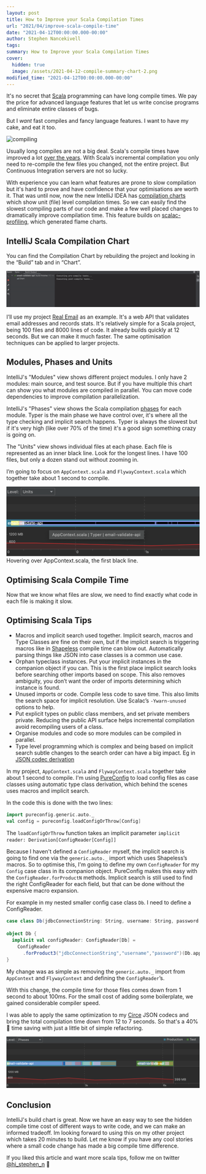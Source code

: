 ```yaml
---
layout: post
title: How to Improve your Scala Compilation Times
url: "2021/04/improve-scala-compile-time"
date: "2021-04-12T00:00:00.000-00:00"
author: Stephen Nancekivell
tags:
summary: How to Improve your Scala Compilation Times
cover:
  hidden: true
  image: /assets/2021-04-12-compile-summary-chart-2.png
modified_time: "2021-04-12T00:00:00.000-00:00"
---
```


It's no secret that [Scala](https://scala-lang.org) programming can have long compile times. We pay the price for advanced language features that let us write concise programs and eliminate entire classes of bugs.

But I _want_ fast compiles and fancy language features. I want to have my cake, and eat it too.

![compiling](https://imgs.xkcd.com/comics/compiling.png)

Usually long compiles are not a big deal. Scala's compile times have improved a lot [over the years](https://scala-ci.typesafe.com/grafana/dashboard/db/scala-benchmark?orgId=1&from=now-5y&to=now&var-branch=2.12.x&var-branch=2.13.x&var-source=All&var-bench=HotScalacBenchmark.compile&var-host=scalabench@scalabench@). With Scala’s incremental compilation you only need to re-compile the few files you changed, not the entire project. But Continuous Integration servers are not so lucky.

With experience you can learn what features are prone to slow compilation but it's hard to prove and have confidence that your optimisations are worth it. That was until now, now the new IntelliJ IDEA has [compilation charts](https://blog.jetbrains.com/scala/2021/04/07/intellij-scala-plugin-2021-1/#phases-and-units-in-compilation-charts) which show unit (file) level compilation times. So we can easily find the slowest compiling parts of our code and make a few well placed changes to dramatically improve compilation time. This feature builds on [scalac-profiling](https://www.scala-lang.org/blog/2018/06/04/scalac-profiling.html), which generated flame charts.

## IntelliJ Scala Compilation Chart

You can find the Compilation Chart by rebuilding the project and looking in the “Build” tab and in “Chart”.

![IntelliJ IDEA Complication Chart](/assets/2021-04-12-compilation-chart-1a.gif)

I’ll use my project [Real Email](https://IsItARealEmail.com) as an example. It's a web API that validates email addresses and records stats. It's relatively simple for a Scala project, being 100 files and 8000 lines of code. It already builds quickly at 12 seconds. But we can make it much faster. The same optimisation techniques can be applied to larger projects.

## Modules, Phases and Units

IntelliJ's "Modules" view shows different project modules. I only have 2 modules: main source, and test source. But if you have multiple this chart can show you what modules are compiled in parallel. You can move code dependencies to improve compilation parallelization.

IntelliJ's "Phases" view shows the Scala compilation [phases](https://docs.scala-lang.org/overviews/compiler-options/index.html#compilation-phases) for each module. Typer is the main phase we have control over, it's where all the type checking and implicit search happens. Typer is always the slowest but if it's very high (like over 70% of the time) it's a good sign something crazy is going on.

The "Units" view shows individual files at each phase. Each file is represented as an inner black line. Look for the longest lines. I have 100 files, but only a dozen stand out without zooming in.

I’m going to focus on `AppContext.scala` and `FlywayContext.scala` which together take about 1 second to compile.

![Complication Chart AppContext](/assets/2021-04-12-compiling-1-zoom.png)
Hovering over AppContext.scala, the first black line.

## Optimising Scala Compile Time

Now that we know what files are slow, we need to find exactly what code in each file is making it slow.

## Optimising Scala Tips

- Macros and implicit search used together. Implicit search, macros and Type Classes are fine on their own, but if the implicit search is triggering macros like in [Shapeless](https://github.com/milessabin/shapeless) compile time can blow out. Automatically parsing things like JSON into case classes is a common use case.
- Orphan typeclass instances. Put your implicit instances in the companion object if you can. This is the first place implicit search looks before searching other imports based on scope. This also removes ambiguity, you don’t want the order of imports determining which instance is found.
- Unused imports or code. Compile less code to save time. This also limits the search space for implicit resolution. Use Scalac’s `-Ywarn-unused` options to help.
- Put explicit types on public class members, and set private members private. Reducing the public API surface helps incremental compilation avoid recompiling users of a class.
- Organise modules and code so more modules can be compiled in parallel.
- Type level programming which is complex and being based on implicit search subtle changes to the search order can have a big impact. Eg in [JSON codec derivation](https://stephenn.com/2017/07/circe-argonaut-shapless-play-json-compile-time.html)

In my project, `AppContext.scala` and `FlywayContext.scala` together take about 1 second to compile. I'm using [PureConfig](https://pureconfig.github.io/) to load config files as case classes using automatic type class derivation, which behind the scenes uses macros and implicit search.

In the code this is done with the two lines:

```scala
import pureconfig.generic.auto._
val config = pureconfig.loadConfigOrThrow[Config]
```

The `loadConfigOrThrow` function takes an implicit parameter `implicit reader: Derivation[ConfigReader[Config]]`

Because I haven't defined a `ConfigReader` myself, the implicit search is going to find one via the `generic.auto._` import which uses Shapeless’s macros. So to optimise this, I'm going to define my own `ConfigReader` for my `Config` case class in its companion object. PureConfig makes this easy with the `ConfigReader.forProductN` methods. Implicit search is still used to find the right ConfigReader for each field, but that can be done without the expensive macro expansion.

For example in my nested smaller config case class `Db`. I need to define a ConfigReader.

```scala
case class Db(jdbcConnectionString: String, username: String, password: String)

object Db {
  implicit val configReader: ConfigReader[Db] =
    ConfigReader
      .forProduct3("jdbcConnectionString","username","password")(Db.apply)
}
```

My change was as simple as removing the `generic.auto._` import from `AppContext` and `FlywayContext` and defining the `ConfigReader`’s.

With this change, the compile time for those files comes down from 1 second to about 100ms. For the small cost of adding some boilerplate, we gained considerable compiler speed.

I was able to apply the same optimization to my [Circe](circe.io) JSON codecs and bring the total compilation time down from 12 to 7 seconds. So that's a 40% 💪 time saving with just a little bit of simple refactoring.

![IntelliJ IDEA Complication Chart](/assets/2021-04-12-compiling-zoom-2.png)

## Conclusion

IntelliJ's build chart is great. Now we have an easy way to see the hidden compile time cost of different ways to write code, and we can make an informed tradeoff. Im looking forward to using this on my other project which takes 20 minutes to build. Let me know if you have any cool stories where a small code change has made a big compile time difference.

If you liked this article and want more scala tips, follow me on twitter [@hi_stephen_n](https://twitter.com/hi_stephen_n) 💙
